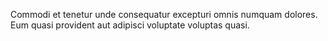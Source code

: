 Commodi et tenetur unde consequatur excepturi omnis numquam dolores.
Eum quasi provident aut adipisci voluptate voluptas quasi.